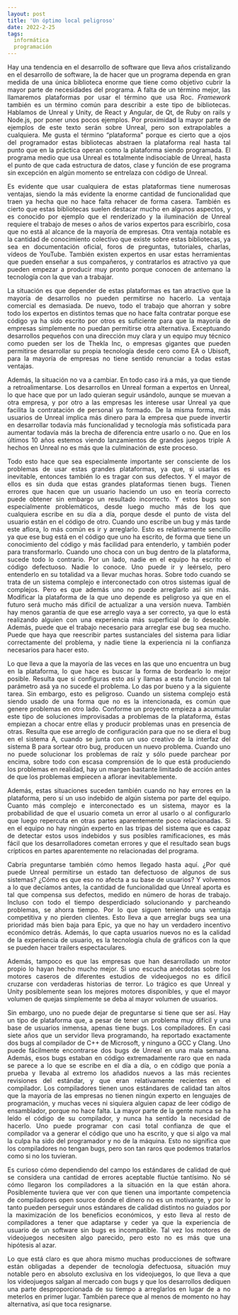 ```yaml
---
layout: post
title: 'Un óptimo local peligroso'
date: 2022-2-25
tags:
  informática
  programación
---
```

<p style='text-align: justify;'>Hay una tendencia en el desarrollo de software que lleva años cristalizando en el desarrollo de software, la de hacer que un programa dependa en gran medida de una única biblioteca enorme que tiene como objetivo cubrir la mayor parte de necesidades del programa. A falta de un término mejor, las llamaremos plataformas por usar el término que usa Roc. <i>Framework</i> también es un término común para describir a este tipo de bibliotecas. Hablamos de Unreal y Unity, de React y Angular, de Qt, de Ruby on rails y Node.js, por poner unos pocos ejemplos. Por proximidad la mayor parte de ejemplos de este texto serán sobre Unreal, pero son extrapolables a cualquiera. Me gusta el término “plataforma” porque es cierto que a ojos del programador estas bibliotecas abstraen la plataforma real hasta tal punto que en la práctica operan como la plataforma siendo programada. El programa medio que usa Unreal es totalmente indisociable de Unreal, hasta el punto de que cada estructura de datos, clase y función de ese programa sin excepción en algún momento se entrelaza con código de Unreal.</p>

<p style='text-align: justify;'>Es evidente que usar cualquiera de estas plataformas tiene numerosas ventajas, siendo la más evidente la enorme cantidad de funcionalidad que traen ya hecha que no hace falta rehacer de forma casera. También es cierto que estas bibliotecas suelen destacar mucho en algunos aspectos, y es conocido por ejemplo que el renderizado y la iluminación de Unreal requiere el trabajo de meses o años de varios expertos para escribirlo, cosa que no está al alcance de la mayoría de empresas. Otra ventaja notable es la cantidad de conocimiento colectivo que existe sobre estas bibliotecas, ya sea en documentación oficial, foros de preguntas, tutoriales, charlas, vídeos de YouTube. También existen expertos en usar estas herramientas que pueden enseñar a sus compañeros, y contratarlos es atractivo ya que pueden empezar a producir muy pronto porque conocen de antemano la tecnología con la que van a trabajar.</p>

<p style='text-align: justify;'>La situación es que depender de estas plataformas es tan atractivo que la mayoría de desarrollos no pueden permitirse no hacerlo. La ventaja comercial es demasiada. De nuevo, todo el trabajo que ahorran y sobre todo los expertos en distintos temas que no hace falta contratar porque ese código ya ha sido escrito por otros es suficiente para que la mayoría de empresas simplemente no puedan permitirse otra alternativa. Exceptuando desarrollos pequeños con una dirección muy clara y un equipo muy técnico como pueden ser los de Thekla Inc, o empresas gigantes que pueden permitirse desarrollar su propia tecnología desde cero como EA o Ubisoft, para la mayoría de empresas no tiene sentido renunciar a todas estas ventajas.</p>

<p style='text-align: justify;'>Además, la situación no va a cambiar. En todo caso irá a más, ya que tiende a retroalimentarse. Los desarrollos en Unreal forman a expertos en Unreal, lo que hace que por un lado quieran seguir usándolo, aunque se muevan a otra empresa, y por otro a las empresas les interese usar Unreal ya que facilita la contratación de personal ya formado. De la misma forma, más usuarios de Unreal implica más dinero para la empresa que puede invertir en desarrollar todavía más funcionalidad y tecnología más sofisticada para aumentar todavía más la brecha de diferencia entre usarlo o no. Que en los últimos 10 años estemos viendo lanzamientos de grandes juegos triple A hechos en Unreal no es más que la culminación de este proceso.</p>

<p style='text-align: justify;'>Todo esto hace que sea especialmente importante ser consciente de los problemas de usar estas grandes plataformas, ya que, si usarlas es inevitable, entonces también lo es tragar con sus defectos. Y el mayor de ellos es sin duda que estas grandes plataformas tienen bugs. Tienen errores que hacen que un usuario haciendo un uso en teoría correcto puede obtener sin embargo un resultado incorrecto. Y estos bugs son especialmente problemáticos, desde luego mucho más de los que cualquiera escribe en su día a día, porque desde el punto de vista del usuario están en el código de otro. Cuando uno escribe un bug y más tarde este aflora, lo más común es ir y arreglarlo. Esto es relativamente sencillo ya que ese bug está en el código que uno ha escrito, de forma que tiene un conocimiento del código y más facilidad para entenderlo, y también poder para transformarlo. Cuando uno choca con un bug dentro de la plataforma, sucede todo lo contrario. Por un lado, nadie en el equipo ha escrito el código defectuoso. Nadie lo conoce. Uno puede ir y leérselo, pero entenderlo en su totalidad va a llevar muchas horas. Sobre todo cuando se trata de un sistema complejo e interconectado con otros sistemas igual de complejos. Pero es que además uno no puede arreglarlo así sin más. Modificar la plataforma de la que uno depende es peligroso ya que en el futuro será mucho más difícil de actualizar a una versión nueva. También hay menos garantía de que ese arreglo vaya a ser correcto, ya que lo está realizando alguien con una experiencia más superficial de lo deseable. Además, puede que el trabajo necesario para arreglar ese bug sea mucho. Puede que haya que reescribir partes sustanciales del sistema para lidiar correctamente del problema, y nadie tiene la experiencia ni la confianza necesarios para hacer esto.</p>

<p style='text-align: justify;'>Lo que lleva a que la mayoría de las veces en las que uno encuentra un bug en la plataforma, lo que hace es buscar la forma de bordearlo lo mejor posible. Resulta que si configuras esto así y llamas a esta función con tal parámetro asá ya no sucede el problema. Lo das por bueno y a la siguiente tarea. Sin embargo, esto es peligroso. Cuando un sistema complejo está siendo usado de una forma que no es la intencionada, es común que genere problemas en otro lado. Conforme un proyecto empieza a acumular este tipo de soluciones improvisadas a problemas de la plataforma, éstas empiezan a chocar entre ellas y producir problemas unas en presencia de otras. Resulta que ese arreglo de configuración para que no se diera el bug en el sistema A, cuando se junta con un uso creativo de la interfaz del sistema B para sortear otro bug, producen un nuevo problema. Cuando uno no puede solucionar los problemas de raíz y sólo puede parchear por encima, sobre todo con escasa comprensión de lo que está produciendo los problemas en realidad, hay un margen bastante limitado de acción antes de que los problemas empiecen a aflorar inevitablemente.</p>

<p style='text-align: justify;'>Además, estas situaciones suceden también cuando no hay errores en la plataforma, pero sí un uso indebido de algún sistema por parte del equipo. Cuanto más complejo e interconectado es un sistema, mayor es la probabilidad de que el usuario cometa un error al usarlo o al configurarlo que luego repercuta en otras partes aparentemente poco relacionadas. Si en el equipo no hay ningún experto en las tripas del sistema que es capaz de detectar estos usos indebidos y sus posibles ramificaciones, es más fácil que los desarrolladores cometan errores y que el resultado sean bugs crípticos en partes aparentemente no relacionadas del programa.</p>

<p style='text-align: justify;'>Cabría preguntarse también cómo hemos llegado hasta aquí. ¿Por qué puede Unreal permitirse un estado tan defectuoso de algunos de sus sistemas? ¿Cómo es que eso no afecta a su base de usuarios? Y volvemos a lo que decíamos antes, la cantidad de funcionalidad que Unreal aporta es tal que compensa sus defectos, medido en número de horas de trabajo. Incluso con todo el tiempo desperdiciado solucionando y parcheando problemas, se ahorra tiempo. Por lo que siguen teniendo una ventaja competitiva y no pierden clientes. Esto lleva a que arreglar bugs sea una prioridad más bien baja para Epic, ya que no hay un verdadero incentivo económico detrás. Además, lo que capta usuarios nuevos no es la calidad de la experiencia de usuario, es la tecnología chula de gráficos con la que se pueden hacer trailers espectaculares.</p>

<p style='text-align: justify;'>Además, tampoco es que las empresas que han desarrollado un motor propio lo hayan hecho mucho mejor. Si uno escucha anécdotas sobre los motores caseros de diferentes estudios de videojuegos no es difícil cruzarse con verdaderas historias de terror. Lo trágico es que Unreal y Unity posiblemente sean los mejores motores disponibles, y que el mayor volumen de quejas simplemente se deba al mayor volumen de usuarios.</p>

<p style='text-align: justify;'>Sin embargo, uno no puede dejar de preguntarse si tiene que ser así. Hay un tipo de plataforma que, a pesar de tener un problema muy difícil y una base de usuarios inmensa, apenas tiene bugs. Los compiladores. En casi siete años que un servidor lleva programando, ha reportado exactamente dos bugs al compilador de C++ de Microsoft, y ninguno a GCC y Clang. Uno puede fácilmente encontrarse dos bugs de Unreal en una mala semana. Además, esos bugs estaban en código extremadamente raro que en nada se parece a lo que se escribe en el día a día, o en código que ponía a prueba y llevaba al extremo los añadidos nuevos a las más recientes revisiones del estándar, y que eran relativamente recientes en el compilador. Los compiladores tienen unos estándares de calidad tan altos que la mayoría de las empresas no tienen ningún experto en lenguajes de programación, y muchas veces ni siquiera alguien capaz de leer código de ensamblador, porque no hace falta. La mayor parte de la gente nunca se ha leído el código de su compilador, y nunca ha sentido la necesidad de hacerlo. Uno puede programar con casi total confianza de que el compilador va a generar el código que uno ha escrito, y que si algo va mal la culpa ha sido del programador y no de la máquina. Esto no significa que los compiladores no tengan bugs, pero son tan raros que podemos tratarlos como si no los tuvieran.</p>

<p style='text-align: justify;'>Es curioso cómo dependiendo del campo los estándares de calidad de qué se considera una cantidad de errores aceptable fluctúe tantísimo. No sé cómo llegaron los compiladores a la situación en la que están ahora. Posiblemente tuviera que ver con que tienen una importante competencia de compiladores open source donde el dinero no es un motivante, y por lo tanto pueden perseguir unos estándares de calidad distintos no guiados por la maximización de los beneficios económicos, y esto lleva al resto de compiladores a tener que adaptarse y ceder ya que la experiencia de usuario de un software sin bugs es incompatible. Tal vez los motores de videojuegos necesiten algo parecido, pero esto no es más que una hipótesis al azar.</p>

<p style='text-align: justify;'>Lo que está claro es que ahora mismo muchas producciones de software están obligadas a depender de tecnología defectuosa, situación muy notable pero en absoluto exclusiva en los videojuegos, lo que lleva a que los videojuegos salgan al mercado con bugs y que los desarrollos dediquen una parte desproporcionada de su tiempo a arreglarlos en lugar de a no meterlos en primer lugar. También parece que al menos de momento no hay alternativa, así que toca resignarse.</p>
